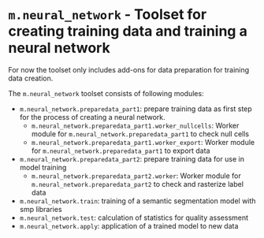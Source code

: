 # `m.neural_network` - Toolset for creating training data and training a neural network

For now the toolset only includes add-ons for data preparation for training data creation.

The `m.neural_network` toolset consists of following modules:
* `m.neural_network.preparedata_part1`: prepare training data as first step for the process of creating a neural network.
  * `m.neural_network.preparedata_part1.worker_nullcells`: Worker module for `m.neural_network.preparedata_part1` to check null cells
  * `m.neural_network.preparedata_part1.worker_export`: Worker module for `m.neural_network.preparedata_part1` to export data
* `m.neural_network.preparedata_part2`: prepare training data for use in model training
  * `m.neural_network.preparedata_part2.worker`: Worker module for `m.neural_network.preparedata_part2` to check and rasterize label data
* `m.neural_network.train`: training of a semantic segmentation model with smp libraries
* `m.neural_network.test`: calculation of statistics for quality assessment
* `m.neural_network.apply`: application of a trained model to new data